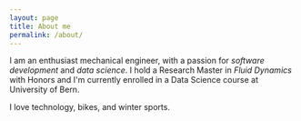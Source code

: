 ```yaml
---
layout: page
title: About me
permalink: /about/
---
```


I am an enthusiast mechanical engineer, with a passion for *software development* and *data science*. I hold a Research Master in *Fluid Dynamics* with Honors and I'm currently enrolled in a Data Science course at University of Bern.

I love technology, bikes, and winter sports.

